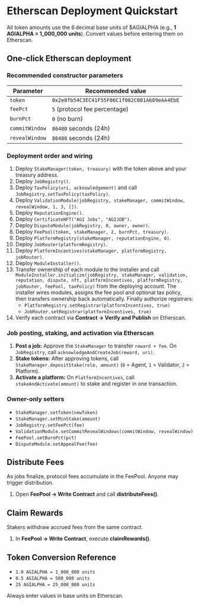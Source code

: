 # Etherscan Deployment Quickstart

All token amounts use the 6 decimal base units of $AGIALPHA (e.g., **1 AGIALPHA = 1_000_000 units**). Convert values before entering them on Etherscan.

## One-click Etherscan deployment

### Recommended constructor parameters

| Parameter | Recommended value |
| --- | --- |
| `token` | `0x2e8fb54C3EC41F55F06C1f082C081A609eAA4EbE` |
| `feePct` | `5` (protocol fee percentage) |
| `burnPct` | `0` (no burn) |
| `commitWindow` | `86400` seconds (24h) |
| `revealWindow` | `86400` seconds (24h) |

### Deployment order and wiring

1. Deploy `StakeManager(token, treasury)` with the token above and your treasury address.
2. Deploy `JobRegistry()`.
3. Deploy `TaxPolicy(uri, acknowledgement)` and call `JobRegistry.setTaxPolicy(taxPolicy)`.
4. Deploy `ValidationModule(jobRegistry, stakeManager, commitWindow, revealWindow, 1, 3, [])`.
5. Deploy `ReputationEngine()`.
6. Deploy `CertificateNFT("AGI Jobs", "AGIJOB")`.
7. Deploy `DisputeModule(jobRegistry, 0, owner, owner)`.
8. Deploy `FeePool(token, stakeManager, 2, burnPct, treasury)`.
9. Deploy `PlatformRegistry(stakeManager, reputationEngine, 0)`.
10. Deploy `JobRouter(platformRegistry)`.
11. Deploy `PlatformIncentives(stakeManager, platformRegistry, jobRouter)`.
12. Deploy `ModuleInstaller()`.
13. Transfer ownership of each module to the installer and call `ModuleInstaller.initialize(jobRegistry, stakeManager, validation, reputation, dispute, nft, platformIncentives, platformRegistry, jobRouter, feePool, taxPolicy)` from the deploying account. The installer wires modules, assigns the fee pool and optional tax policy, then transfers ownership back automatically. Finally authorize registrars:
    - `PlatformRegistry.setRegistrar(platformIncentives, true)`
    - `JobRouter.setRegistrar(platformIncentives, true)`
14. Verify each contract via **Contract → Verify and Publish** on Etherscan.

### Job posting, staking, and activation via Etherscan

1. **Post a job:** Approve the `StakeManager` to transfer `reward + fee`. On `JobRegistry`, call `acknowledgeAndCreateJob(reward, uri)`.
2. **Stake tokens:** After approving tokens, call `StakeManager.depositStake(role, amount)` (`0` = Agent, `1` = Validator, `2` = Platform).
3. **Activate a platform:** On `PlatformIncentives`, call `stakeAndActivate(amount)` to stake and register in one transaction.

### Owner-only setters

- `StakeManager.setToken(newToken)`
- `StakeManager.setMinStake(amount)`
- `JobRegistry.setFeePct(fee)`
- `ValidationModule.setCommitRevealWindows(commitWindow, revealWindow)`
- `FeePool.setBurnPct(pct)`
- `DisputeModule.setAppealFee(fee)`

## Distribute Fees

As jobs finalize, protocol fees accumulate in the FeePool. Anyone may trigger distribution.

1. Open **FeePool → Write Contract** and call **distributeFees()**.

## Claim Rewards

Stakers withdraw accrued fees from the same contract.

1. In **FeePool → Write Contract**, execute **claimRewards()**.

## Token Conversion Reference

- `1.0 AGIALPHA = 1_000_000 units`
- `0.5 AGIALPHA = 500_000 units`
- `25 AGIALPHA = 25_000_000 units`

Always enter values in base units on Etherscan.
